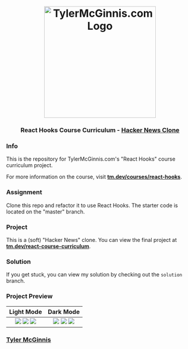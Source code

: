 <h1 align="center">
  <a href="https://tylermcginnis.com"><img src="https://tylermcginnis.com/tylermcginnis_glasses-300.png" alt="TylerMcGinnis.com Logo" width="300"></a>
  <br>
</h1>

<h3 align="center">React Hooks Course Curriculum - <a href="https://tm.dev/react-course-curriculum/">Hacker News Clone</a></h3>

### Info

This is the repository for TylerMcGinnis.com's "React Hooks" course curriculum project.

For more information on the course, visit __[tm.dev/courses/react-hooks](https://tm.dev/courses/react-hooks/)__.

### Assignment

Clone this repo and refactor it to use React Hooks. The starter code is located on the "master" branch.

### Project

This is a (soft) "Hacker News" clone. You can view the final project at __[tm.dev/react-course-curriculum](https://tm.dev/react-course-curriculum/)__. 

### Solution

If you get stuck, you can view my solution by checking out the `solution` branch.

### Project Preview

Light Mode          |  Dark Mode
:-------------------------:|:-------------------------:
![](https://user-images.githubusercontent.com/2933430/55523754-c1775200-5647-11e9-9394-387cd49a012c.png) ![](https://user-images.githubusercontent.com/2933430/55523752-c0debb80-5647-11e9-91e0-cd2dd38b3255.png) ![](https://user-images.githubusercontent.com/2933430/55523749-c0debb80-5647-11e9-9575-80262d951938.png) |  ![](https://user-images.githubusercontent.com/2933430/55523751-c0debb80-5647-11e9-865e-fc829b2566f8.png) ![](https://user-images.githubusercontent.com/2933430/55523753-c1775200-5647-11e9-8230-db5ea02e7333.png) ![](https://user-images.githubusercontent.com/2933430/55523750-c0debb80-5647-11e9-835b-79530775d1b9.png)

### [Tyler McGinnis](https://twitter.com/tylermcginnis)
